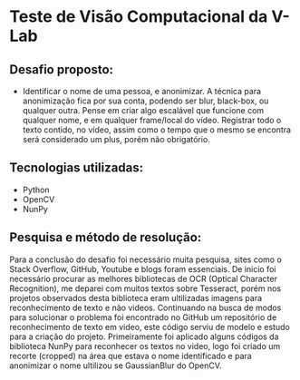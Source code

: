 # Teste de Visão Computacional da V-Lab
## Desafio proposto: 

- Identificar o nome de uma pessoa, e anonimizar. A técnica para anonimização fica por sua conta, podendo ser blur, black-box, ou qualquer outra. Pense em criar algo escalável que funcione com qualquer nome, e em qualquer frame/local do vídeo.
Registrar todo o texto contido, no vídeo, assim como o tempo que o mesmo se encontra será considerado um plus, porém não obrigatório.

## Tecnologias utilizadas:

- Python
- OpenCV
- NunPy

## Pesquisa e método de resolução:

Para a conclusão do desafio foi necessário muita pesquisa, sites como o Stack Overflow, GitHub, Youtube e blogs foram essenciais. De inicio foi necessário procurar as melhores bibliotecas de OCR (Optical Character Recognition), me deparei com muitos textos sobre Tesseract, porém nos projetos observados desta biblioteca eram ultilizadas imagens para reconhecimento de texto e não videos. Continuando na busca de modos para solucionar o problema foi encontrado no GitHub um repositório de reconhecimento de texto em video, este código serviu de modelo e estudo para a criação do projeto.
Primeiramente foi aplicado alguns códigos da biblioteca NunPy para reconhecer os textos no video, logo foi criado um recorte (cropped) na área que estava o nome identificado e para anonimizar o nome ultilizou se GaussianBlur do OpenCV.
